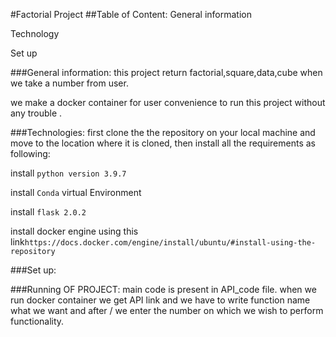 #Factorial Project
##Table of Content:
General information

Technology

Set up

###General information:
this project return factorial,square,data,cube when we 
take a number from user.

we make a docker container for user convenience to run this project 
without any trouble .

###Technologies:
first clone the the repository on your local machine and move to the location where it is cloned, then install all the requirements as following:

install ```python version 3.9.7```

install ```Conda``` virtual Environment

install ```flask 2.0.2```

install docker engine using this link```https://docs.docker.com/engine/install/ubuntu/#install-using-the-repository``` 

###Set up:

###Running OF PROJECT:
main code is present in API_code file.
when we run docker container we get API link and we have to write function name  what we want and after / we enter the 
number on which we wish to perform functionality.

